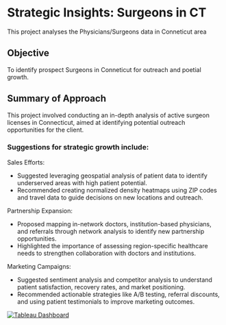 # Strategic Insights: Surgeons in CT
This project analyses the Physicians/Surgeons data in Conneticut area


## Objective
To identify prospect Surgeons in Conneticut for outreach and poetial growth. 

## Summary of Approach 
This project involved conducting an in-depth analysis of active surgeon licenses in Connecticut, aimed at identifying potential outreach opportunities for the client. 

### Suggestions for strategic growth include:
Sales Efforts:
- Suggested leveraging geospatial analysis of patient data to identify underserved areas with high patient potential.
- Recommended creating normalized density heatmaps using ZIP codes and travel data to guide decisions on new locations and outreach.

Partnership Expansion:
- Proposed mapping in-network doctors, institution-based physicians, and referrals through network analysis to identify new partnership opportunities.
- Highlighted the importance of assessing region-specific healthcare needs to strengthen collaboration with doctors and institutions.

Marketing Campaigns:
- Suggested sentiment analysis and competitor analysis to understand patient satisfaction, recovery rates, and market positioning.
- Recommended actionable strategies like A/B testing, referral discounts, and using patient testimonials to improve marketing outcomes.

[![Tableau Dashboard](https://github.com/user-attachments/assets/1c7d9d16-12be-4742-87f7-92b060fb2362)](https://public.tableau.com/app/profile/yashasvi.bhati/viz/Licensed-Surgeons-CT/Sheet1)


